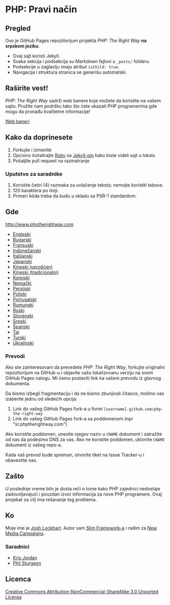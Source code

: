 # PHP: Pravi način

## Pregled

Ovo je GitHub Pages repozitorijum projekta _PHP: The Right Way_ **na srpskom jeziku**.

* Ovaj sajt koristi Jekyll.
* Svaka sekcija i podsekcija su Markdown fajlovi u `_posts/` folderu.
* Podsekcije u zaglavlju imaju atribut `isChild: true`.
* Navigacija i struktura stranica se generišu automatski.

## Raširite vest!

_PHP: The Right Way_ sadrži web banere koje možete da koristite na vašem sajtu. Pružite nam podršku
tako što ćete ukazati PHP programerima gde mogu da pronađu kvalitetne informacije!

[Web baneri](http://www.phptherightway.com/banners.html)

## Kako da doprinesete

1. _Forkujte_ i izmenite
2. Opciono instalirajte [Ruby](https://rvm.io/rvm/install/) sa [Jekyll-om](https://github.com/mojombo/jekyll/) kako biste videli sajt u lokalu
3. Pošaljite pull request na razmatranje

### Uputstvo za saradnike

1. Koristite četiri (4) razmaka za uvlačenje teksta; nemojte koristiti tabove.
2. 120 karaktera po liniji.
3. Primeri kôda treba da budu u skladu sa PSR-1 standardom.

## Gde

<http://www.phptherightway.com>

* [Engleski](http://www.phptherightway.com)
* [Bugarski](http://bg.phptherightway.com/)
* [Fransuski](http://eilgin.github.io/php-the-right-way/)
* [Indonežanski](http://id.phptherightway.com/)
* [Italijanski](http://it.phptherightway.com/)
* [Japanski](http://ja.phptherightway.com)
* [Kineski (uprošćen)](http://wulijun.github.com/php-the-right-way)
* [Kineski (tradicionalni)](http://laravel-taiwan.github.io/php-the-right-way)
* [Korejski](http://wafe.github.io/php-the-right-way/)
* [Nemački](http://rwetzlmayr.github.io/php-the-right-way/)
* [Persijski](http://novid.github.io/php-the-right-way/)
* [Poljski](http://pl.phptherightway.com/)
* [Portugalski](http://br.phptherightway.com/)
* [Rumunski](https://bgui.github.io/php-the-right-way/)
* [Ruski](http://getjump.github.io/ru-php-the-right-way)
* [Slovenski](http://sl.phptherightway.com)
* [Srpski](http://phpsrbija.github.io/php-the-right-way)
* [Španski](http://phpdevenezuela.github.io/php-the-right-way/)
* [Tai](https://apzentral.github.io/php-the-right-way/)
* [Turski](http://hkulekci.github.io/php-the-right-way/)
* [Ukrajinski](http://iflista.github.com/php-the-right-way/)

### Prevodi

Ako ste zainteresovani da prevedete _PHP: The Right Way_, forkujte originalni repozitorijum na GitHub-u
i objavite vašu lokalizovanu verziju na svom GitHub Pages nalogu. Mi ćemo postaviti link ka vašem prevodu
iz glavnog dokumenta.

Da bismo izbegli fragmentaciju i da ne bismo zbunjivali čitaoce, molimo vas izaberite jednu od sledećih opcija:

1. Link do vašeg GitHub Pages fork-a u formi `[username].github.com/php-the-right-way`
2. Link do vašeg GitHub Pages fork-a sa poddomenom (npr "sr.phptherightway.com")

Ako koristite poddomen, unesite njegov naziv u `CNAME` dokument i zatražite od nas da podesimo DNS za vas.
Ako ne koristite poddomen, uklonite `CNAME` dokument iz vašeg repo-a.

Kada vaš prevod bude spreman, otvorite tiket na Issue Tracker-u i obavestite nas.

## Zašto

U poslednje vreme bilo je dosta reči o tome kako PHP zajednici nedostaje zadovoljavajući i pouzdan izvor informacija
za nove PHP programere. Ovaj projekat za cilj ima rešavanje tog problema.

## Ko

Moje ime je [Josh Lockhart](http://twitter.com/codeguy). Autor sam [Slim Framework-a](http://www.slimframework.com/) i radim za [New Media Campaigns](http://www.newmediacampaigns.com/).

### Saradnici

* [Kris Jordan](http://krisjordan.com/)
* [Phil Sturgeon](http://philsturgeon.co.uk/)

## Licenca

[Creative Commons Attribution-NonCommercial-ShareAlike 3.0 Unported License](http://creativecommons.org/licenses/by-nc-sa/3.0/)
